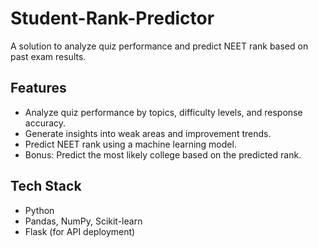 # Student-Rank-Predictor

A solution to analyze quiz performance and predict NEET rank based on past exam results.

## Features
- Analyze quiz performance by topics, difficulty levels, and response accuracy.
- Generate insights into weak areas and improvement trends.
- Predict NEET rank using a machine learning model.
- Bonus: Predict the most likely college based on the predicted rank.

## Tech Stack
- Python
- Pandas, NumPy, Scikit-learn
- Flask (for API deployment)
